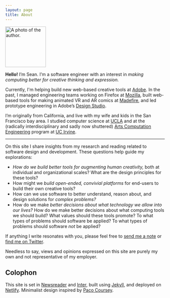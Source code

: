 ```yaml
---
layout: page
title: About
---
```


<img src="/assets/images/svoisen_dither.png" width="128" height="128" alt="A photo of the author." class="profile">

**Hello!** I’m Sean. I’m a software engineer with an interest in _making computing better for creative thinking and expression._

Currently, I'm helping build new web-based creative tools at <a href="https://adobe.com">Adobe</a>. In the past, I managed engineering teams working on Firefox at <a href="https://mozilla.org">Mozilla</a>, built web-based tools for making animated VR and AR comics at <a href="https://techcrunch.com/2021/04/29/madefire-shuts-down/">Madefire</a>, and led prototype engineering in Adobe’s <a href="https://adobe.design">Design Studio</a>. 

I’m originally from California, and live with my wife and kids in the San Francisco bay area. I studied computer science at <a href="https://www.ucla.edu">UCLA</a> and at the (radically interdisciplinary and sadly now shuttered) [Arts Computation Engineering](https://www.ics.uci.edu/grad/degrees/degree_ace.php) program at [UC Irvine](https://www.uci.edu).

<hr>

On this site I share insights from my research and reading related to software design and development. These questions help guide my explorations:

* <em>How do we build better tools for augmenting human creativity,</em> both at individual and organizational scales? What are the design principles for these tools?
* How might we <em>build open-ended, convivial platforms</em> for end-users to build their own creative tools?
* How can we use software to better understand, reason about, and design solutions for <em>complex problems?</em>
* How do we make <em>better decisions about what technology we allow into our lives?</em> How do we make better decisions about what computing tools we should build? What values should these tools promote? To what types of problems should software be applied? To what types of problems should software <em>not</em> be applied?

If anything I write resonates with you, please feel free to <a href="#" class="eml-protected">send me a note</a> or <a href="https://twitter.com/svoisen" title="My Twitter profile.">find me on Twitter</a>.

Needless to say, views and opinions expressed on this site are purely my own and not representative of my employer.

<aside class="footnote">
<h2>Colophon</h2>

This site is set in <a href="https://fonts.google.com/specimen/Newsreader">Newsreader</a> and <a href="https://rsms.me/inter/">Inter</a>, built using <a href="https://jekyllrb.com/">Jekyll</a>, and deployed on <a href="https://www.netlify.com">Netlify</a>. Minimalist design inspired by <a href="https://paco.me">Paco Coursey</a>.
</aside>

<script>
    function decode(encodedString) {
        var email = ''; 
        var keyInHex = encodedString.substr(0, 2);
        var key = parseInt(keyInHex, 16);
        for (var n = 2; n < encodedString.length; n += 2) {
            var charInHex = encodedString.substr(n, 2)
            var char = parseInt(charInHex, 16);
            var output = char ^ key;
            email += String.fromCharCode(output);
        }

        return email;
    }

    window.addEventListener('DOMContentLoaded', function() {
        const allElements = document.getElementsByClassName('eml-protected');
        const eml = decode('582b3d3936182e37312b3d3676372a3f');
        for (let i = 0; i < allElements.length; i++) {
            allElements[i].href = 'mailto:' + eml;
        }
    });
</script>
